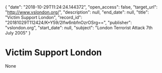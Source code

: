 {
  "date": "2018-10-29T11:24:24.144372", 
  "open_access": false, 
  "target_url": "http://www.vslondon.org/", 
  "description": null, 
  "end_date": null, 
  "title": "Victim Support London", 
  "record_id": "20181029T112424/K+Y59/2lfw6nbfnOzrOSrg==", 
  "publisher": "vslondon.org", 
  "start_date": null, 
  "subject": "London Terrorist Attack 7th July 2005"
}

# Victim Support London

None